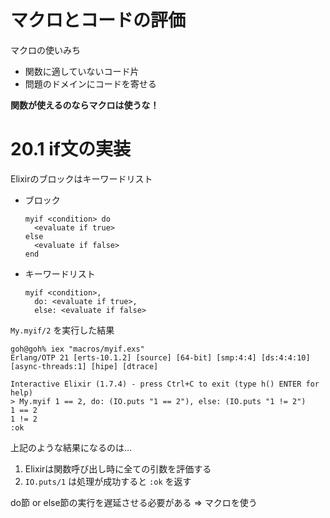 # マクロとコードの評価

マクロの使いみち

- 関数に適していないコード片
- 問題のドメインにコードを寄せる

**関数が使えるのならマクロは使うな！**

# 20.1 if文の実装

Elixirのブロックはキーワードリスト

- ブロック

  ```
  myif <condition> do
    <evaluate if true>
  else
    <evaluate if false>
  end
  ```

- キーワードリスト

  ```
  myif <condition>,
    do: <evaluate if true>,
    else: <evaluate if false>
  ```

`My.myif/2` を実行した結果

```
goh@goh% iex "macros/myif.exs"
Erlang/OTP 21 [erts-10.1.2] [source] [64-bit] [smp:4:4] [ds:4:4:10] [async-threads:1] [hipe] [dtrace]

Interactive Elixir (1.7.4) - press Ctrl+C to exit (type h() ENTER for help)
> My.myif 1 == 2, do: (IO.puts "1 == 2"), else: (IO.puts "1 != 2")
1 == 2
1 != 2
:ok
```

上記のような結果になるのは…

1. Elixirは関数呼び出し時に全ての引数を評価する
2. `IO.puts/1` は処理が成功すると `:ok` を返す

do節 or else節の実行を遅延させる必要がある
=> マクロを使う

